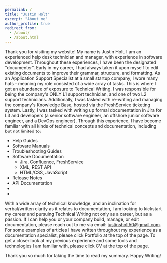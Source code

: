 ```yaml
---
permalink: /
title: "Justin Holt"
excerpt: "About me"
author_profile: true
redirect_from: 
  - /about/
  - /about.html
---
```


Thank you for visiting my website! My name is Justin Holt. I am an experienced help desk technician and manager, with experience in software development. Throughout these experiences, I have been the designated "documenter". Early in my career, I had always taken it upon myself to edit existing documents to improve their grammar, structure, and formatting. As an Application Support Specialist at a small startup company, I wore many hats - meaning my role consisted of a wide array of tasks. This is where I got an abundance of exposure to Technical Writing. I was responsible for being the company's ONLY L1 support technician, and one of two L2 support technicians. Additionally, I was tasked with re-writing and managing the company's Knowledge Base, hosted via the FreshService ticketing system. Lastly, I was tasked with writing up formal documentation in Jira for L3 and developers (a senior software engineer, an offshore junior software engineer, and a DevOps engineer). Through this experience, I have become familiar with all kinds of technical concepts and documentation, including but not limited to:
<ul>
  <li>Help Guides</li>
  <li>Software Manuals</li>
  <li>Troubleshooting Guides</li>
  <li>
    Software Documentation
    <ul>
      <li>Jira, Confluence, FreshService</li>
      <li>XML, REST API</li>
      <li>HTML/CSS, JavaScript</li>
    </ul>
  </li>
  <li>Release Notes</li>
  <li>API Documentation</li>
  <li></li>
  <li></li>
</ul>

With a wide array of technical knowledge, and an inclination for verbal/written clarity as it relates to documentation, I am looking to kickstart my career and pursuing Technical Writing not only as a career, but as a passion. If I can help you or your company build, manage, or edit documentation, please reach out to me via email: justinsholt50@gmail.com. For some examples of articles I have written throughout my experience as a documentation specialist, please click Portfolio at the top of the page. To get a closer look at my previous experience and some tools and technologies I am familiar with, please click CV at the top of the page.

Thank you so much for taking the time to read my summary. Happy Writing!